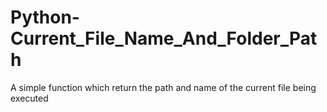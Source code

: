 # Python-Current_File_Name_And_Folder_Path
A simple function which return the path and name of the current file being executed
